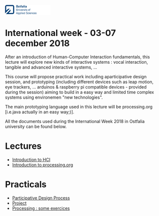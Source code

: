 <img src="https://github.com/truillet/international/blob/master/ostfalia/logo/ostfalia.png" width=150>
<h1>International week - 03-07 december 2018</h1>

After an introduction of Human-Computer Interaction fundamentals, this lecture will explore new kinds of interactive systems : vocal interaction, tangible and advanced interactive systems, ...

This course will propose practical work including aparticipative design session, and prototyping (including different devices such as leap motion, eye trackers, ... arduinos & raspberry pi compatible devices - provided during the session) aiming to build in a easy way and limited time complex systems using environemen "new technologies".

The main prototyping language used in this lecture will be processing.org [i.e.java actually in an easy way;)].

All the documents used during the International Week 2018 in Ostfalia university can be found below.

<h1>Lectures</h1>
<ul>
  <li><a href="https://github.com/truillet/international/blob/master/ostfalia/lectures/intro_HCI_1.3.pdf" target=_blank>Introduction to HCI</a></li>
  <li><a href="https://github.com/truillet/international/blob/master/ostfalia/lectures/C_processing.org_2.2.pdf" target=_blank>Introduction to processing.org</a></li>
</ul>

<h1>Practicals</h1>
<ul>
  <li><a href="https://github.com/truillet/international/blob/master/ostfalia/practicals/Interaction_Design_1.3.pdf" target=_blank>Participative Design Process</a></li>
  <li><a href="https://github.com/truillet/international/blob/master/ostfalia/practicals/Project_WF_2018.pdf" target=_blank">Project</a></li>
  <li><a href="https://github.com/truillet/international/blob/master/ostfalia/practicals/TP_processing.2.5_WF.pdf" target=_blank>Processing : some exercices</a></li>
</ul>
